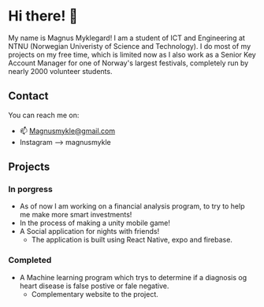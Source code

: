 # Hi there! 👋

My name is Magnus Myklegard! I am a student of ICT and Engineering at NTNU (Norwegian Univeristy of Science and Technology).
I do most of my projects on my free time, which is limited now as I also work as a Senior Key Account Manager for one of Norway's largest festivals, completely run by nearly 2000 volunteer students. 

## Contact
You can reach me on:
 - 📫 Magnusmykle@gmail.com
 - Instagram --> magnusmykle
 
## Projects

### In porgress
- As of now I am working on a financial analysis program, to try to help me make more smart investments!
- In the process of making a unity mobile game!
- A Social application for nights with friends!
  - The application is built using React Native, expo and firebase.


### Completed
- A Machine learning program which trys to determine if a diagnosis og heart disease is false postive or fale negative.
  - Complementary website to the project.




<!--
**Mykle96/Mykle96** is a ✨ _special_ ✨ repository because its `README.md` (this file) appears on your GitHub profile.

Here are some ideas to get you started:

- 🔭 I’m currently working on ...
- 🌱 I’m currently learning ...
- 👯 I’m looking to collaborate on ...
- 🤔 I’m looking for help with ...
- 💬 Ask me about ...
- 📫 How to reach me: ...
- 😄 Pronouns: ...
- ⚡ Fun fact: ...
-->
